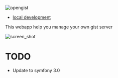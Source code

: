 ![opengist](https://rawgit.com/isramv/opengist/master/web/images/opengist.svg)

- [local development](INSTALL.md)

This webapp help you manage your own gist server

![screen_shot](https://www.evernote.com/l/Ar_Ss2Vm5GVKq60_N-6oqtwM0zZP9aNXSs4B/image.png)



# TODO

- Update to symfony 3.0
